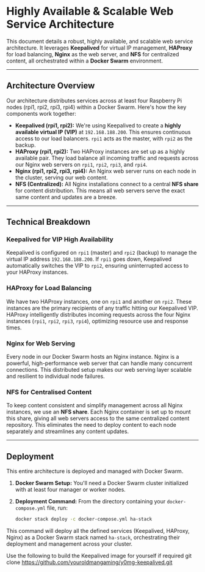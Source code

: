 # Highly Available & Scalable Web Service Architecture

This document details a robust, highly available, and scalable web service architecture. It leverages **Keepalived** for virtual IP management, **HAProxy** for load balancing, **Nginx** as the web server, and **NFS** for centralized content, all orchestrated within a **Docker Swarm** environment.

---

## Architecture Overview

Our architecture distributes services across at least four Raspberry Pi nodes (rpi1, rpi2, rpi3, rpi4) within a Docker Swarm. Here's how the key components work together:

* **Keepalived (rpi1, rpi2):** We're using Keepalived to create a **highly available virtual IP (VIP)** at `192.168.188.200`. This ensures continuous access to our load balancers. `rpi1` acts as the master, with `rpi2` as the backup.
* **HAProxy (rpi1, rpi2):** Two HAProxy instances are set up as a highly available pair. They load balance all incoming traffic and requests across our Nginx web servers on `rpi1`, `rpi2`, `rpi3`, and `rpi4`.
* **Nginx (rpi1, rpi2, rpi3, rpi4):** An Nginx web server runs on each node in the cluster, serving our web content.
* **NFS (Centralized):** All Nginx installations connect to a central **NFS share** for content distribution. This means all web servers serve the exact same content and updates are a breeze.

---

## Technical Breakdown

### Keepalived for VIP High Availability

Keepalived is configured on `rpi1` (master) and `rpi2` (backup) to manage the virtual IP address `192.168.188.200`. If `rpi1` goes down, Keepalived automatically switches the VIP to `rpi2`, ensuring uninterrupted access to your HAProxy instances.

### HAProxy for Load Balancing

We have two HAProxy instances, one on `rpi1` and another on `rpi2`. These instances are the primary recipients of any traffic hitting our Keepalived VIP. HAProxy intelligently distributes incoming requests across the four Nginx instances (`rpi1`, `rpi2`, `rpi3`, `rpi4`), optimizing resource use and response times.

### Nginx for Web Serving

Every node in our Docker Swarm hosts an Nginx instance. Nginx is a powerful, high-performance web server that can handle many concurrent connections. This distributed setup makes our web serving layer scalable and resilient to individual node failures.

### NFS for Centralised Content

To keep content consistent and simplify management across all Nginx instances, we use an **NFS share**. Each Nginx container is set up to mount this share, giving all web servers access to the same centralized content repository. This eliminates the need to deploy content to each node separately and streamlines any content updates.

---

## Deployment

This entire architecture is deployed and managed with Docker Swarm.

1.  **Docker Swarm Setup:** You'll need a Docker Swarm cluster initialized with at least four manager or worker nodes.
2.  **Deployment Command:** From the directory containing your `docker-compose.yml` file, run:

    ```bash
    docker stack deploy -c docker-compose.yml ha-stack
    ```

This command will deploy all the defined services (Keepalived, HAProxy, Nginx) as a Docker Swarm stack named `ha-stack`, orchestrating their deployment and management across your cluster.

Use the following to build the Keepalived image for yourself if required
git clone https://github.com/youroldmangaming/y0mg-keepalived.git 
